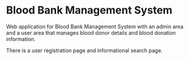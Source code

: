# Blood Bank Management System

Web application for Blood Bank Management System with an admin area and a user area that manages blood donor details and blood donation information.

There is a user registration page and informational search page.
